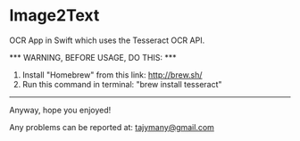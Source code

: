 # Image2Text
OCR App in Swift which uses the Tesseract OCR API.

*** WARNING, BEFORE USAGE, DO THIS: ***
1. Install "Homebrew" from this link: http://brew.sh/
2. Run this command in terminal: "brew install tesseract"
***************************************

Anyway, hope you enjoyed!

Any problems can be reported at: tajymany@gmail.com
